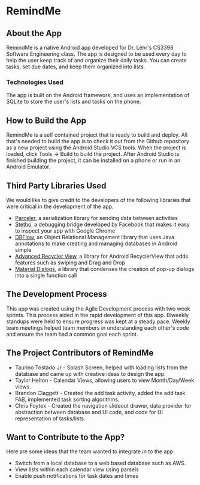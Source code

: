 # RemindMe

## About the App

RemindMe is a native Android app developed for Dr. Lehr's CS3398 Software Engineering class. 
The app is designed to be used every day to help the user keep track of and organize their daily
tasks. You can create tasks, set due dates, and keep them organized into lists.

### Technologies Used
The app is built on the Android framework, and uses an implementation of SQLite to store the user's
lists and tasks on the phone. 

## How to Build the App

RemindMe is a self contained project that is ready to build and deploy. All that's needed to
build the app is to check it out from the Github repository as a new project using the 
Android Studio VCS tools. When the project is loaded, click Tools -> Build to build the project. 
After Android Studio is finished building the project, it can be installed on a phone or run in
an Android Emulator.

## Third Party Libraries Used
We would like to give credit to the developers of the following libraries that were critical in the
development of the app.


* [Parceler](https://github.com/johncarl81/parceler), a serialization library for sending data between activities
* [Stetho](http://facebook.github.io/stetho/), a debugging bridge developed by Facebook that makes it easy to inspect your app with Google Chrome
* [DBFlow](https://github.com/Raizlabs/DBFlow), an Object Relational Management library that uses Java annotations to make creating and managing databases in Android simple
* [Advanced Recycler View](https://github.com/h6ah4i/android-advancedrecyclerview), a library for Android RecyclerView that adds features such as swiping and Drag and Drop
* [Material Dialogs](https://github.com/afollestad/material-dialogs), a library that condenses the creation of pop-up dialogs into a single function call

## The Development Process 
This app was created using the Agile Development process with two week sprints. This process aided in the rapid development of this app. 
Biweekly standups were held to ensure progress was kept at a steady pace. Weekly team meetings helped team members in understanding
each other's code and ensure the team had a common goal each sprint. 


## The Project Contributors of RemindMe
* Taurino Tostado Jr - Splash Screen, helped with loading lists from the database and came up with creative ideas to design the app.
* Taylor Helton - Calendar Views, allowing users to view Month/Day/Week views.
* Brandon Claggett - Created the add task activity, added the add task FAB, implemented task sorting algorithms. 
* Chris Foytek - Created the navigation slideout drawer, data provider for abstraction between database and UI code, and code for UI representation of tasks/lists.


## Want to Contribute to the App?
 Here are some ideas that the team wanted to integrate in to the app:
 * Switch from a local database to a web based database such as AWS.
 * View lists within each calendar view using parsels 
 * Enable push notifications for task dates and times
 
